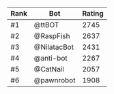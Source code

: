 Rank|Bot|Rating
---|---|---
#1|@ttBOT|2745
#2|@RaspFish|2637
#3|@NilatacBot|2431
#4|@anti-bot|2267
#5|@CatNail|2057
#6|@pawnrobot|1908

